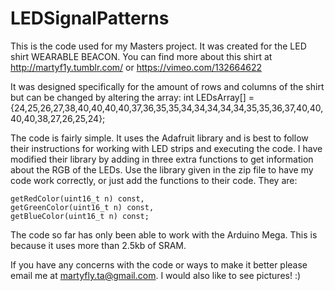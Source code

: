 # LEDSignalPatterns
This is the code used for my Masters project. It was created for the LED shirt WEARABLE BEACON. You can find more about this shirt at http://martyf1y.tumblr.com/ or https://vimeo.com/132664622

It was designed specifically for the amount of rows and columns of the shirt but can be changed by altering the array: 
int LEDsArray[] = {24,25,26,27,38,40,40,40,40,37,36,35,35,34,34,34,34,34,35,35,36,37,40,40,40,40,38,27,26,25,24};

The code is fairly simple. It uses the Adafruit library and is best to follow their instructions for working with LED strips and executing the code. I have modified their library by adding in three extra functions to get information about the RGB of the LEDs. Use the library given in the zip file to have my code work correctly, or just add the functions to their code. They are:

    getRedColor(uint16_t n) const,
    getGreenColor(uint16_t n) const,
    getBlueColor(uint16_t n) const;

The code so far has only been able to work with the Arduino Mega. This is because it uses more than 2.5kb of SRAM. 

If you have any concerns with the code or ways to make it better please email me at martyfly.ta@gmail.com. I would also like to see pictures! :)


